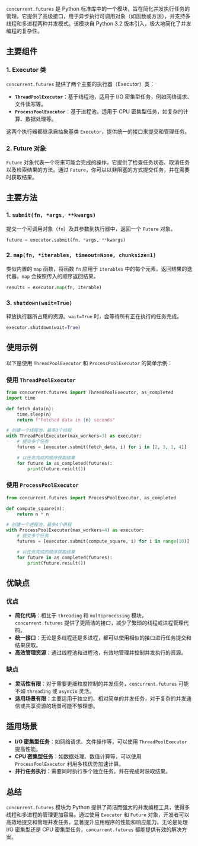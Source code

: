`concurrent.futures` 是 Python 标准库中的一个模块，旨在简化并发执行任务的管理。它提供了高级接口，用于异步执行可调用对象（如函数或方法），并支持多线程和多进程两种并发模式。该模块自 Python 3.2 版本引入，极大地简化了并发编程的复杂性。

## 主要组件

### 1. Executor 类

`concurrent.futures` 提供了两个主要的执行器（Executor）类：

- **`ThreadPoolExecutor`**：基于线程池，适用于 I/O 密集型任务，例如网络请求、文件读写等。
- **`ProcessPoolExecutor`**：基于进程池，适用于 CPU 密集型任务，如复杂的计算、数据处理等。

这两个执行器都继承自抽象基类 `Executor`，提供统一的接口来提交和管理任务。

### 2. Future 对象

`Future` 对象代表一个将来可能会完成的操作。它提供了检查任务状态、取消任务以及检索结果的方法。通过 `Future`，你可以以非阻塞的方式提交任务，并在需要时获取结果。

## 主要方法

### 1. `submit(fn, *args, **kwargs)`

提交一个可调用对象（`fn`）及其参数到执行器中，返回一个 `Future` 对象。

```python
future = executor.submit(fn, *args, **kwargs)
```

### 2. `map(fn, *iterables, timeout=None, chunksize=1)`

类似内置的 `map` 函数，将函数 `fn` 应用于 `iterables` 中的每个元素，返回结果的迭代器。`map` 会按照传入的顺序返回结果。

```python
results = executor.map(fn, iterable)
```

### 3. `shutdown(wait=True)`

释放执行器所占用的资源。`wait=True` 时，会等待所有正在执行的任务完成。

```python
executor.shutdown(wait=True)
```

## 使用示例

以下是使用 `ThreadPoolExecutor` 和 `ProcessPoolExecutor` 的简单示例：

### 使用 `ThreadPoolExecutor`

```python
from concurrent.futures import ThreadPoolExecutor, as_completed
import time

def fetch_data(n):
    time.sleep(n)
    return f"Fetched data in {n} seconds"

# 创建一个线程池，最多3个线程
with ThreadPoolExecutor(max_workers=3) as executor:
    # 提交多个任务
    futures = [executor.submit(fetch_data, i) for i in [2, 3, 1, 4]]

    # 以任务完成的顺序获取结果
    for future in as_completed(futures):
        print(future.result())
```

### 使用 `ProcessPoolExecutor`

```python
from concurrent.futures import ProcessPoolExecutor, as_completed

def compute_square(n):
    return n * n

# 创建一个进程池，最多4个进程
with ProcessPoolExecutor(max_workers=4) as executor:
    # 提交多个任务
    futures = [executor.submit(compute_square, i) for i in range(10)]

    # 以任务完成的顺序获取结果
    for future in as_completed(futures):
        print(future.result())
```

## 优缺点

### 优点

- **简化代码**：相比于 `threading` 和 `multiprocessing` 模块，`concurrent.futures` 提供了更简洁的接口，减少了繁琐的线程或进程管理代码。
- **统一接口**：无论是多线程还是多进程，都可以使用相似的接口进行任务提交和结果获取。
- **高效管理资源**：通过线程池和进程池，有效地管理并控制并发执行的资源。

### 缺点

- **灵活性有限**：对于需要更细粒度控制的并发任务，`concurrent.futures` 可能不如 `threading` 或 `asyncio` 灵活。
- **适用场景有限**：主要适用于独立的、相对简单的并发任务，对于复杂的并发通信或共享资源的场景可能不够理想。

## 适用场景

- **I/O 密集型任务**：如网络请求、文件操作等，可以使用 `ThreadPoolExecutor` 提高性能。
- **CPU 密集型任务**：如数据处理、数值计算等，可以使用 `ProcessPoolExecutor` 利用多核优势加速计算。
- **并行任务执行**：需要同时执行多个独立任务，并在完成时获取结果。

## 总结

`concurrent.futures` 模块为 Python 提供了简洁而强大的并发编程工具，使得多线程和多进程的管理更加容易。通过使用 `Executor` 和 `Future` 对象，开发者可以高效地提交和管理并发任务，显著提升应用程序的性能和响应能力。无论是处理 I/O 密集型还是 CPU 密集型任务，`concurrent.futures` 都能提供有效的解决方案。